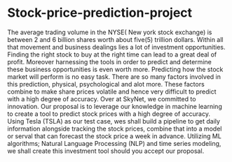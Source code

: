 # Stock-price-prediction-project


The average trading volume in the NYSE( New york stock exchange) is between 2 and 6 billion shares worth about five(5) trillion dollars. Within all that movement and business dealings lies a lot of investment opportunities. Finding the right stock to buy at the right time can lead to a great deal of profit. Moreover harnessing the tools in order to predict and determine these business opportunities is even worth more.
Predicting how the stock market will perform is no easy task. There are so many factors involved in this prediction, physical, psychological and alot more. These factors combine to make share prices volatile and hence very difficult to predict with a high degree of accuracy.
Over at SkyNet, we committed to innovation. Our proposal is to leverage our knowledge in machine learning to create a tool to predict stock prices with a high degree of accuracy. 
Using Tesla (TSLA) as our test case, wes shall build a pipeline to get daily information alongside tracking the stock prices, combine that into a model or serval that can forecast the stock price a week in advance. Utilizing ML algorithms; Natural Language Processing (NLP) and time series modeling, we shall create this investment tool  should you accept our proposal.
